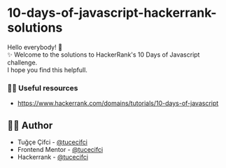 # 10-days-of-javascript-hackerrank-solutions
Hello everybody! 👋 </br> 
✨ Welcome to the solutions to HackerRank's 10 Days of Javascript challenge. <br>
I hope you find this helpfull. <br>

  ### 🤌🏻 Useful resources
- https://www.hackerrank.com/domains/tutorials/10-days-of-javascript

## 🏳️‍🌈 Author

- Tuğçe Çifci - [@tucecifci](https://github.com/tucecifci)
- Frontend Mentor - [@tucecifci](https://www.frontendmentor.io/profile/tucecifci)
- Hackerrank - [@tucecifci](https://www.hackerrank.com/profile/tucecifcii)
